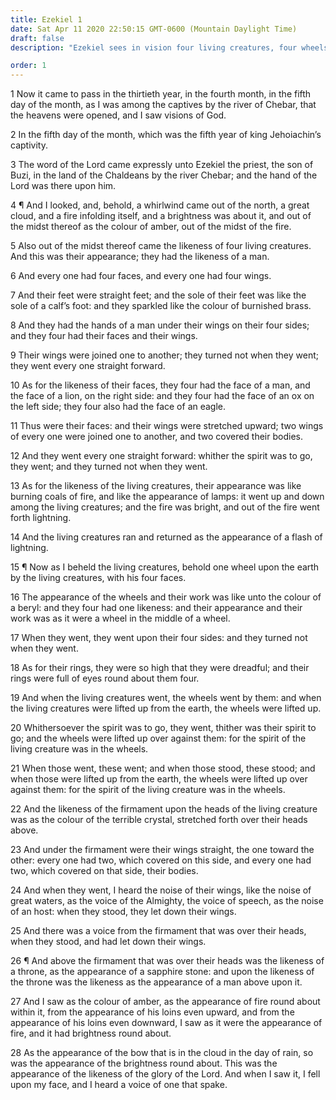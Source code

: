 ```yaml
---
title: Ezekiel 1
date: Sat Apr 11 2020 22:50:15 GMT-0600 (Mountain Daylight Time)
draft: false
description: "Ezekiel sees in vision four living creatures, four wheels, and the glory of God on His throne."

order: 1
---
```

    
1 Now it came to pass in the thirtieth year, in the fourth month, in the fifth day of the month, as I was among the captives by the river of Chebar, that the heavens were opened, and I saw visions of God.

2 In the fifth day of the month, which was the fifth year of king Jehoiachin’s captivity.

3 The word of the Lord came expressly unto Ezekiel the priest, the son of Buzi, in the land of the Chaldeans by the river Chebar; and the hand of the Lord was there upon him.

4 ¶ And I looked, and, behold, a whirlwind came out of the north, a great cloud, and a fire infolding itself, and a brightness was about it, and out of the midst thereof as the colour of amber, out of the midst of the fire.

5 Also out of the midst thereof came the likeness of four living creatures. And this was their appearance; they had the likeness of a man.

6 And every one had four faces, and every one had four wings.

7 And their feet were straight feet; and the sole of their feet was like the sole of a calf’s foot: and they sparkled like the colour of burnished brass.

8 And they had the hands of a man under their wings on their four sides; and they four had their faces and their wings.

9 Their wings were joined one to another; they turned not when they went; they went every one straight forward.

10 As for the likeness of their faces, they four had the face of a man, and the face of a lion, on the right side: and they four had the face of an ox on the left side; they four also had the face of an eagle.

11 Thus were their faces: and their wings were stretched upward; two wings of every one were joined one to another, and two covered their bodies.

12 And they went every one straight forward: whither the spirit was to go, they went; and they turned not when they went.

13 As for the likeness of the living creatures, their appearance was like burning coals of fire, and like the appearance of lamps: it went up and down among the living creatures; and the fire was bright, and out of the fire went forth lightning.

14 And the living creatures ran and returned as the appearance of a flash of lightning.

15 ¶ Now as I beheld the living creatures, behold one wheel upon the earth by the living creatures, with his four faces.

16 The appearance of the wheels and their work was like unto the colour of a beryl: and they four had one likeness: and their appearance and their work was as it were a wheel in the middle of a wheel.

17 When they went, they went upon their four sides: and they turned not when they went.

18 As for their rings, they were so high that they were dreadful; and their rings were full of eyes round about them four.

19 And when the living creatures went, the wheels went by them: and when the living creatures were lifted up from the earth, the wheels were lifted up.

20 Whithersoever the spirit was to go, they went, thither was their spirit to go; and the wheels were lifted up over against them: for the spirit of the living creature was in the wheels.

21 When those went, these went; and when those stood, these stood; and when those were lifted up from the earth, the wheels were lifted up over against them: for the spirit of the living creature was in the wheels.

22 And the likeness of the firmament upon the heads of the living creature was as the colour of the terrible crystal, stretched forth over their heads above.

23 And under the firmament were their wings straight, the one toward the other: every one had two, which covered on this side, and every one had two, which covered on that side, their bodies.

24 And when they went, I heard the noise of their wings, like the noise of great waters, as the voice of the Almighty, the voice of speech, as the noise of an host: when they stood, they let down their wings.

25 And there was a voice from the firmament that was over their heads, when they stood, and had let down their wings.

26 ¶ And above the firmament that was over their heads was the likeness of a throne, as the appearance of a sapphire stone: and upon the likeness of the throne was the likeness as the appearance of a man above upon it.

27 And I saw as the colour of amber, as the appearance of fire round about within it, from the appearance of his loins even upward, and from the appearance of his loins even downward, I saw as it were the appearance of fire, and it had brightness round about.

28 As the appearance of the bow that is in the cloud in the day of rain, so was the appearance of the brightness round about. This was the appearance of the likeness of the glory of the Lord. And when I saw it, I fell upon my face, and I heard a voice of one that spake.
